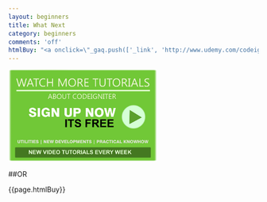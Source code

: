 ```yaml
---
layout: beginners
title: What Next
category: beginners
comments: 'off'
htmlBuy: "<a onclick=\"_gaq.push(['_link', 'http://www.udemy.com/codeigniter-learn-it-correct/?couponCode=tutorial-site']); return false;\" href='#'><img class='c2a' src='/images/codeigniter-buy.png' /></a>"
---
```


[![Free More Videos on Codeigniter](/images/codeigniter-more-videos.png)](/beginners/watch-more-videos.html)

##OR

{{page.htmlBuy}}